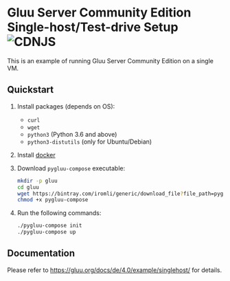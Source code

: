# Gluu Server Community Edition Single-host/Test-drive Setup ![CDNJS](https://img.shields.io/badge/UNDERCONSTRUCTION-red.svg?style=for-the-badge)

This is an example of running Gluu Server Community Edition on a single VM.

## Quickstart

1.  Install packages (depends on OS):

    - `curl`
    - `wget`
    - `python3` (Python 3.6 and above)
    - `python3-distutils` (only for Ubuntu/Debian)

1.  Install [docker](https://docs.docker.com/install/)

1.  Download `pygluu-compose` executable:

    ```sh
    mkdir -p gluu
    cd gluu
    wget https://bintray.com/iromli/generic/download_file?file_path=pygluu-compose.pyz -O pygluu-compose
    chmod +x pygluu-compose
    ```

1.  Run the following commands:

    ```sh
    ./pygluu-compose init
    ./pygluu-compose up
    ```

## Documentation

Please refer to https://gluu.org/docs/de/4.0/example/singlehost/ for details.
